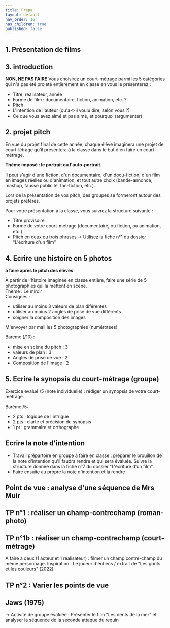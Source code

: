 ```yaml
---
title: Prépa
layout: default
nav_order: 16
has_children: true
published: false
---
```


## 1. Présentation de films


## 3. introduction
**NON, NE PAS FAIRE**
Vous choisirez un court-métrage parmi les 5 catégories qui n'a pas été projeté entièrement en classe en vous le présenterez :
- Titre, réalisateur, année
- Forme de film : documentaire, fiction, animation, etc. ?
- Pitch
- L'intention de l'auteur (qu'a-t-il voulu dire, selon vous ?)
- Ce que vous avez aimé et pas aimé, et pourquoi (argumenter)


## 2. projet pitch
En vue du projet final de cette année, chaque élève imaginera une projet de court-létrage qu'il présentera à la classe dans le but d'en faire un court-métrage.

**Thème imposé : le portrait ou l'auto-portrait.**

Il peut s'agir d'une fiction, d'un documentaire, d'un docu-fiction, d'un film en images réelles ou d'animation, et tout autre choix (bande-annonce, mashup, fausse publicité, fan-fiction, etc.).

Lors de la présentation de vos pitch, des groupes se formeront autour des projets préférés.

Pour votre présentation à la classe, vous suivrez la structure suivante :
- Titre provisoire
- Forme de votre court-métrage (documentaire, ou fiction, ou animation, etc.) 
- Pitch en deux ou trois phrases
→ Utilisez la fiche n°1 du dossier "L'écriture d'un film"

## 4. Ecrire une histoire en 5 photos
**a faire après le pitch des élèves**

À partir de l'histoire imaginée en classe entière, faire une série de 5 photographies qui la mettent en scène.  
Thème : Le miroir  
Consignes : 
- utiliser au moins 3 valeurs de plan diférentes 
- utiliser au moins 2 angles de prise de vue différents
- soigner la composition des images

M'envoyer par mail les 5 photographies (numérotées)

Bareme (/10) : 
- mise en scène du pitch : 3
- valeurs de plan : 3
- Angles de prise de vue : 2
- Composition de l'image : 2

## 5. Ecrire le synopsis du court-métrage (groupe)

Exercice évalué /5 (note individuelle) : rédiger un synopsis de votre court-métrage.

Barème /5:

- 2 pts : logique de l'intrigue
- 2 pts : clarté et précision du synopsis
- 1 pt : grammaire et orthographe

## Ecrire la note d'intention

- Travail prépartoire en groupe à faire en classe : préparer le brouillon de la note d'intention qu'il faudra rendre et qui sera évaluée. Suivre la structure donnée dans la fiche n°7 du dossier "L'écriture d'un film".
- Faire ensuite au propre la note d'intention et la rendre

## Point de vue : analyse d'une séquence de Mrs Muir

## TP n°1 : réaliser un champ-contrechamp (roman-photo)

## TP n°1b : réaliser un champ-contrechamp (court-métrage)
A faire à deux (1 acteur et 1 réalisateur) : filmer un champ contre-champ du même personnage. Inspiration : Le joueur d'échecs / extrait de "Les goûts et les couleurs" (2022)

## TP n°2 : Varier les points de vue

## Jaws (1975)
→ Activité de groupe évaluée : Présenter le film "Les dents de la mer" et analyser la séquence de la seconde attaque du requin